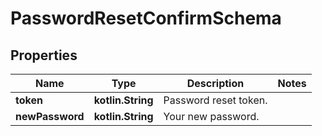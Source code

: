 
# PasswordResetConfirmSchema

## Properties
Name | Type | Description | Notes
------------ | ------------- | ------------- | -------------
**token** | **kotlin.String** | Password reset token. | 
**newPassword** | **kotlin.String** | Your new password. | 



